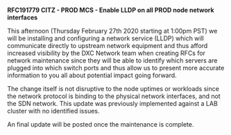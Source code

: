
**RFC191779 CITZ - PROD MCS - Enable LLDP on all PROD node network interfaces**

This afternoon (Thursday February 27th 2020 starting at 1:00pm PST) we will be installing and configuring a network service (LLDP) which will communicate directly to upstream network equipment and thus afford increased visibility by the DXC Network team when creating RFCs for network maintenance since they will be able to identify which servers are plugged into which switch ports and thus allow us to present more accurate information to you all about potential impact going forward.

The change itself is not disruptive to the node uptimes or workloads since the network protocol is binding to the physical network interfaces, and not the SDN network. This update was previously implemented against a LAB cluster with no identified issues.

An final update will be posted once the maintenance is complete.
